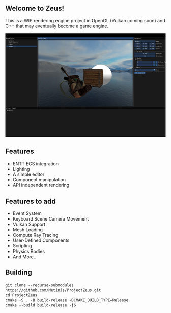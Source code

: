 ## Welcome to Zeus!

This is a WIP rendering engine project in OpenGL (Vulkan coming soon) and C++ that may eventually become a game engine.

![Screenshot](/Screenshot2.png)

## Features

- ENTT ECS integration
- Lighting
- A simple editor
- Component manipulation
- API independent rendering


## Features to add

- Event System
- Keyboard Scene Camera Movement
- Vulkan Support
- Mesh Loading
- Compute Ray Tracing
- User-Defined Components
- Scripting
- Physics Bodies
- And More..

## Building
    git clone --recurse-submodules https://github.com/Metinis/ProjectZeus.git
    cd ProjectZeus
    cmake -S . -B build-release -DCMAKE_BUILD_TYPE=Release
    cmake --build build-release -j6
